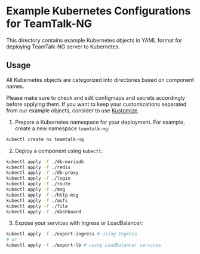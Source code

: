 # Example Kubernetes Configurations for TeamTalk-NG

This directory contains example Kubernetes objects
in YAML format for deploying TeamTalk-NG server to Kubernetes.

## Usage

All Kubernetes objects are categorized into directories based on component names.

Please make sure to check and edit configmaps and secrets accordingly before applying them. If you want to keep your customizations separated from our example objects, consider to use [Kustomize][].

1. Prepare a Kubernetes namespace for your deployment.
For example, create a new namespace `teamtalk-ng`:

```sh
kubectl create ns teamtalk-ng
```

2. Deploy a component using `kubectl`:

```sh
kubectl apply -f ./db-mariadb
kubectl apply -f ./redis
kubectl apply -f ./db-proxy
kubectl apply -f ./login
kubectl apply -f ./route
kubectl apply -f ./msg
kubectl apply -f ./http-msg
kubectl apply -f ./msfs
kubectl apply -f ./file
kubectl apply -f ./dashboard
```

3. Expose your services with Ingress or LoadBalancer:

```sh
kubectl apply -f ./export-ingress # using Ingress
# or
kubectl apply -f ./export-lb # using LoadBalancer services
```


[Kustomize]: https://kustomize.io/

